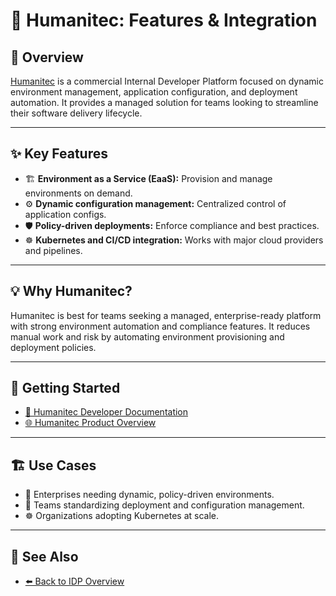 # 🏢 Humanitec: Features & Integration

## 📝 Overview

[Humanitec](https://humanitec.com/) is a commercial Internal Developer Platform focused on dynamic environment management, application configuration, and deployment automation. It provides a managed solution for teams looking to streamline their software delivery lifecycle.

---

## ✨ Key Features

- 🏗️ **Environment as a Service (EaaS):** Provision and manage environments on demand.
- ⚙️ **Dynamic configuration management:** Centralized control of application configs.
- 🛡️ **Policy-driven deployments:** Enforce compliance and best practices.
- ☸️ **Kubernetes and CI/CD integration:** Works with major cloud providers and pipelines.

---

## 💡 Why Humanitec?

Humanitec is best for teams seeking a managed, enterprise-ready platform with strong environment automation and compliance features. It reduces manual work and risk by automating environment provisioning and deployment policies.

---

## 🚦 Getting Started

- [📖 Humanitec Developer Documentation](https://developer.humanitec.com/)
- [🌐 Humanitec Product Overview](https://humanitec.com/product)

---

## 🏗️ Use Cases

- 🏢 Enterprises needing dynamic, policy-driven environments.
- 🔄 Teams standardizing deployment and configuration management.
- ☸️ Organizations adopting Kubernetes at scale.

---

## 🔗 See Also

- [⬅️ Back to IDP Overview](../internal_development_platforms.md)